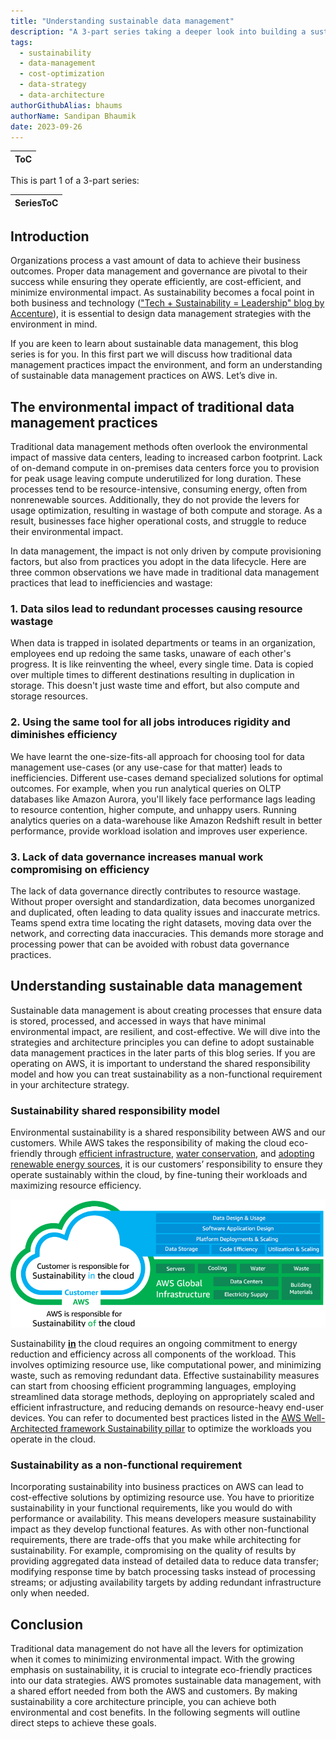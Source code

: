 ```yaml
---
title: "Understanding sustainable data management"
description: "A 3-part series taking a deeper look into building a sustainable data management practice. This post highlights the inefficiencies caused by traditional ways of data management leading to environmental harm and explains the mental models behind adopting the practices."
tags:
  - sustainability
  - data-management
  - cost-optimization
  - data-strategy
  - data-architecture
authorGithubAlias: bhaums
authorName: Sandipan Bhaumik
date: 2023-09-26
---
```

|ToC|
|---|

This is part 1 of a 3-part series:

| SeriesToC |
|-----------|

## Introduction

Organizations process a vast amount of data to achieve their business outcomes. Proper data management and governance are pivotal to their success while ensuring they operate efficiently, are cost-efficient, and minimize environmental impact. As sustainability becomes a focal point in both business and technology (["Tech + Sustainability = Leadership" blog by Accenture](https://www.accenture.com/us-en/blogs/technology-innovation/tech-sustainability-leadership)), it is essential to design data management strategies with the environment in mind.

If you are keen to learn about sustainable data management, this blog series is for you. In this first part we will discuss how traditional data management practices impact the environment, and form an understanding of sustainable data management practices on AWS. Let’s dive in.

## The environmental impact of traditional data management practices

Traditional data management methods often overlook the environmental impact of massive data centers, leading to increased carbon footprint. Lack of on-demand compute in on-premises data centers force you to provision for peak usage leaving compute underutilized for long duration. These processes tend to be resource-intensive, consuming energy, often from nonrenewable sources. Additionally, they do not provide the levers for usage optimization, resulting in wastage of both compute and storage. As a result, businesses face higher operational costs, and struggle to reduce their environmental impact.

In data management, the impact is not only driven by compute provisioning factors, but also from practices you adopt in the data lifecycle. Here are three common observations we have made in traditional data management practices that lead to inefficiencies and wastage:

### 1. Data silos lead to redundant processes causing resource wastage

When data is trapped in isolated departments or teams in an organization, employees end up redoing the same tasks, unaware of each other's progress. It is like reinventing the wheel, every single time. Data is copied over multiple times to different destinations resulting in duplication in storage. This doesn't just waste time and effort, but also compute and storage resources.

### 2. Using the same tool for all jobs introduces rigidity and diminishes efficiency

We have learnt the one-size-fits-all approach for choosing tool for data management use-cases (or any use-case for that matter) leads to inefficiencies. Different use-cases demand specialized solutions for optimal outcomes. For example, when you run analytical queries on OLTP databases like Amazon Aurora, you'll likely face performance lags leading to resource contention, higher compute, and unhappy users. Running analytics queries on a data-warehouse like Amazon Redshift result in better performance, provide workload isolation and improves user experience.

### 3. Lack of data governance increases manual work compromising on efficiency

The lack of data governance directly contributes to resource wastage. Without proper oversight and standardization, data becomes unorganized and duplicated, often leading to data quality issues and inaccurate metrics. Teams spend extra time locating the right datasets, moving data over the network, and correcting data inaccuracies. This demands more storage and processing power that can be avoided with robust data governance practices.

## Understanding sustainable data management

Sustainable data management is about creating processes that ensure data is stored, processed, and accessed in ways that have minimal environmental impact, are resilient, and cost-effective. We will dive into the strategies and architecture principles you can define to adopt sustainable data management practices in the later parts of this blog series. If you are operating on AWS, it is important to understand the shared responsibility model and how you can treat sustainability as a non-functional requirement in your architecture strategy.

### Sustainability shared responsibility model

Environmental sustainability is a shared responsibility between AWS and our customers. While AWS takes the responsibility of making the cloud eco-friendly through [efficient infrastructure](https://www.aboutamazon.eu/news/sustainability/reducing-carbon-by-moving-to-aws?sc_channel=el&sc_campaign=costwave&sc_content=sustainable-data-management-practice&sc_geo=mult&sc_country=mult&sc_outcome=acq), [water conservation](https://aws.amazon.com/local/hongkong/news/water-positive-commitment?sc_channel=el&sc_campaign=costwave&sc_content=sustainable-data-management-practice&sc_geo=mult&sc_country=mult&sc_outcome=acq), and [adopting renewable energy sources](https://www.aboutamazon.com/news/sustainability/amazon-sets-a-new-record-for-the-most-renewable-energy-purchased-in-a-single-year?sc_channel=el&sc_campaign=costwave&sc_content=sustainable-data-management-practice&sc_geo=mult&sc_country=mult&sc_outcome=acq), it is our customers’ responsibility to ensure they operate sustainably within the cloud, by fine-tuning their workloads and maximizing resource efficiency.

![sustainability is a shared responsibility between AWS and our customers](images/sustainability-shared-responsibility-model.png)

Sustainability <u>**in**</u> the cloud requires an ongoing commitment to energy reduction and efficiency across all components of the workload. This involves optimizing resource use, like computational power, and minimizing waste, such as removing redundant data. Effective sustainability measures can start from choosing efficient programming languages, employing streamlined data storage methods, deploying on appropriately scaled and efficient infrastructure, and reducing demands on resource-heavy end-user devices. You can refer to documented best practices listed in the [AWS Well-Architected framework Sustainability pillar](https://docs.aws.amazon.com/wellarchitected/latest/sustainability-pillar/sustainability-pillar.html?sc_channel=el&sc_campaign=costwave&sc_content=sustainable-data-management-practice&sc_geo=mult&sc_country=mult&sc_outcome=acq) to optimize the workloads you operate in the cloud.

### Sustainability as a non-functional requirement

Incorporating sustainability into business practices on AWS can lead to cost-effective solutions by optimizing resource use. You have to prioritize sustainability in your functional requirements, like you would do with performance or availability. This means developers measure sustainability impact as they develop functional features. As with other non-functional requirements, there are trade-offs that you make while architecting for sustainability. For example, compromising on the quality of results by providing aggregated data instead of detailed data to reduce data transfer; modifying response time by batch processing tasks instead of processing streams; or adjusting availability targets by adding redundant infrastructure only when needed.

## Conclusion

Traditional data management do not have all the levers for optimization when it comes to minimizing environmental impact. With the growing emphasis on sustainability, it is crucial to integrate eco-friendly practices into our data strategies. AWS promotes sustainable data management, with a shared effort needed from both the AWS and customers. By making sustainability a core architecture principle, you can achieve both environmental and cost benefits. In the following segments will outline direct steps to achieve these goals.
